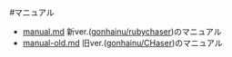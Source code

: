 #マニュアル

* [manual.md](https://github.com/gonhainu/u16-kushiro-procon/blob/master/manual.md) 新ver.([gonhainu/rubychaser](http://github.com/gonhainu/rubychaser))のマニュアル
* [manual-old.md](https://github.com/gonhainu/u16-kushiro-procon/blob/master/manual-old.md) 旧ver.([gonhainu/CHaser](http://github.com/gonhainu/CHaser))のマニュアル
